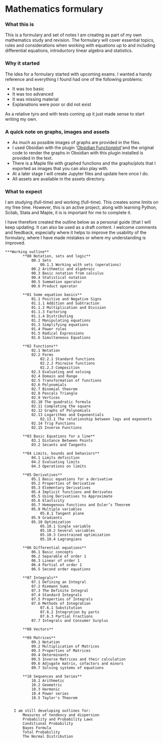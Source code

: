 # Mathematics formulary

### What this is

This is a formulary and set of notes I am creating as part of my own mathematics study and revision. The formulary will cover essential topics, rules and considerations when working with equations up to and including differential equations, introductory linear algebra and statistics.

### Why it started

The idea for a formulary started with upcoming exams. I wanted a handy reference and everything I found had one of the following problems:

- It was too basic
- It was too advanced
- It was missing material
- Explanations were poor or did not exist

As a relative tyro and with tests coming up it just made sense to start writing my own.

### A quick note on graphs, images and assets

- As much as possible images of graphs are provided in the files.
- I used Obsidian with the plugin '[Obsidian Functionplot](https://github.com/leonhma/obsidian-functionplot)'and the original code to render the graphs in Obsidian with this plugin installed is provided in the text.
- There is a Maple file with graphed functions and the graphs/plots that I exported as images that you can also play with.
- At a later stage I will create Jupyter files and update here once I do.
- All assets are available in the assets directory.
### What to expect

I am studying (full-time) and working (full-time). This creates some limits on my free time. However, this is an active project, along with learning Python, Scilab, Stata and Maple, it is is important for me to complete it.

I have therefore created the outline below as a personal guide (that I will keep updating. It can also be used as a draft content. I welcome comments and feedback, especially where it helps to improve the usability of the formulary, where I have made mistakes or where my understanding is improved.

```
***Working outline**
		**00 Notation, sets and logic**
			00.1 Sets
				00.1.1 Working with sets (operations)
			00.2 Arithmetic and algebraic
			00.3 Basic notation from calculus
			00.4 Statistical notation
			00.5 Summation operator
			00.6 Product operator
			
		**01 Some equation basics**
			01.1 Positive and Negative Signs
			01.1.1 Addition and Subtraction
			01.1.2 Multiplication and Division
			01.1.3 Factoring
			01.1.4 Distributing
			01.2 Manipulating equations
			01.3 Simplifying equations
			01.4 Power rules
			01.5 Radical Expressions
			01.6 Simultaneous Equations
			
		**02 Functions**
			02.1 Notation
			02.2 Forms
				02.2.1 Standard functions
				02.2.2 Pairwise functions
				02.2.3 Composition
			02.3 Evaluating and solving
			02.4 Domain and Range
			02.5 Transformation of functions
			02.6 Polynomials
			02.7 Binomial theorem
			02.8 Pascals Triangle
			02.9 Vertices
			02.10 The quadratic formula
			02.11 Completing the square
			02.12 Graphs of Polynomials
			02.13 Logarithms and Exponentials
				02.13.1 The relationship between logs and exponents
			02.14 Trig Functions
			02.15 Inverse Functions
		
		**03 Basic Equations for a line**
			03.1 Distance Between Points
			03.2 Secants and Tangents
			
		**04 Limits, bounds and behaviors**
			04.1 Limits definition
			04.2 Evaluating limits
			04.3 Operations on limits
			
		**05 Derivatives** 
			05.1 Basic equations for a derivative
			05.2 Properties of Derivative
			05.3 Elementary Derivatives
			05.4 Implicit functions and Derivates
			05.5 Using Derivatives to Approximate
			05.6 Elasticity
			05.7 Homogenous Functions and Euler’s Theorem
			05.8 Multiple variables
				05.8.1 Tangent plane
			05.9 Gradients
			05.10 Optimization
				05.10.1 Single variable
				05.10.2 Several variables
				05.10.3 Constrained optimization
				05.10.4 Lagrangians
			
		**06 Differential equations**
			06.1 Basic concepts
			06.2 Separable of order 1
			06.3 Linear of order 1
			06.4 Partial of order 1
			06.5 Second order equations
			
		**07 Integrals**
			07.1 Defining an Integral
			07.2 Riemann Sums
			07.3 The Definite Integral
			07.4 Standard Integrals
			07.5 Properties of Integrals
			07.6 Methods of Integration
				07.6.1 Substitution
				07.6.2 Integration by parts
				07.6.3 Partial Fractions
			07.7 Integrals and Consumer Surplus
      
		**08 Vectors**
			
		**09 Matrices**
			09.1 Notation
			09.2 Multiplication of Matrices
			09.3 Properties of Matrices
			09.4 Determinants
			09.5 Inverse Matrices and their calculation
			09.6 Adjugate matrix, cofactors and minors
			09.7 Solving systems of equations
			
		**10 Sequences and Series**
			10.1 Arithmetic
			10.2 Geometric
			10.3 Harmonic
			10.4 Power series
			10.5 Taylor's Theorem


    I am still developing outlines for:
		Measures of tendency and dispersion
		Probability and Probability Laws
		Conditional Probability
		Bayes Formula
		Total Probability
		The Normal Distribution
```
